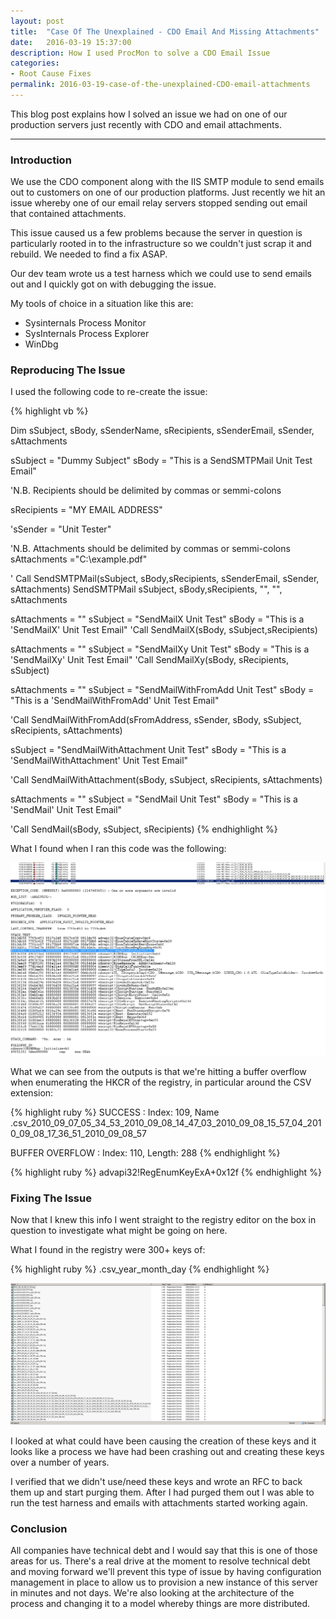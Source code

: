 ```yaml
---
layout: post
title:  "Case Of The Unexplained - CDO Email And Missing Attachments"
date:   2016-03-19 15:37:00
description: How I used ProcMon to solve a CDO Email Issue 
categories:
- Root Cause Fixes
permalink: 2016-03-19-case-of-the-unexplained-CDO-email-attachments
---
```


This blog post explains how I solved an issue we had on one of our production servers just recently with CDO and email attachments.

___

### Introduction

We use the CDO component along with the IIS SMTP module to send emails out to customers on one of our production platforms. Just recently we hit an issue whereby one of our email relay servers stopped sending out email that contained attachments. 

This issue caused us a few problems because the server in question is particularly rooted in to the infrastructure so we couldn't just scrap it and rebuild. We needed to find a fix ASAP.

Our dev team wrote us a test harness which we could use to send emails out and I quickly got on with debugging the issue.

My tools of choice in a situation like this are:

- Sysinternals Process Monitor
- SysInternals Process Explorer
- WinDbg

### Reproducing The Issue

I used the following code to re-create the issue:

{% highlight vb %}

Dim sSubject, sBody, sSenderName, sRecipients, sSenderEmail, sSender, sAttachments
 
sSubject = "Dummy Subject"
sBody = "This is a SendSMTPMail Unit Test Email"
 
'N.B. Recipients should be delimited by commas or semmi-colons

sRecipients = "MY EMAIL ADDRESS"
 
'sSender = "Unit Tester"
 
'N.B. Attachments should be delimited by commas or semmi-colons      
sAttachments ="C:\example.pdf"
 
' Call SendSMTPMail(sSubject, sBody,sRecipients, sSenderEmail, sSender, sAttachments)
SendSMTPMail sSubject, sBody,sRecipients, "", "", sAttachments
 
sAttachments = ""
sSubject = "SendMailX Unit Test"
sBody = "This is a 'SendMailX' Unit Test Email"
'Call SendMailX(sBody, sSubject,sRecipients)
 
sAttachments = ""
sSubject = "SendMailXy Unit Test"
sBody = "This is a 'SendMailXy' Unit Test Email"
'Call SendMailXy(sBody, sRecipients, sSubject)
 
 
sAttachments = ""
sSubject = "SendMailWithFromAdd Unit Test"
sBody = "This is a 'SendMailWithFromAdd' Unit Test Email"
 
'Call SendMailWithFromAdd(sFromAddress, sSender, sBody, sSubject, sRecipients, sAttachments)
 
 
sSubject = "SendMailWithAttachment Unit Test"
sBody = "This is a 'SendMailWithAttachment' Unit Test Email"
 
'Call SendMailWithAttachment(sBody, sSubject, sRecipients, sAttachments)
 
sAttachments = ""
sSubject = "SendMail Unit Test"
sBody = "This is a 'SendMail' Unit Test Email"
 
'Call SendMail(sBody, sSubject, sRecipients)
</script>
</job>
{% endhighlight %}

What I found when I ran this code was the following:

![placeholder](/assets/images/2016-03-19-procmon.png "Output in ProcMon")
![placeholder](/assets/images/2016-03-19-windbg.png "Output in WinDbg")

What we can see from the outputs is that we're hitting a buffer overflow when enumerating the HKCR of the registry, in particular around the CSV extension:

{% highlight ruby %}
SUCCESS : Index: 109, Name .csv_2010_09_07_05_34_53_2010_09_08_14_47_03_2010_09_08_15_57_04_2010_09_08_17_36_51_2010_09_08_57

BUFFER OVERFLOW : Index: 110, Length: 288
{% endhighlight %}

{% highlight ruby %}
advapi32!RegEnumKeyExA+0x12f
{% endhighlight %}

### Fixing The Issue

Now that I knew this info I went straight to the registry editor on the box in question to investigate what might be going on here.

What I found in the registry were 300+ keys of:

{% highlight ruby %}
 .csv_year_month_day
{% endhighlight %}

![placeholder](/assets/images/2016-03-19-338-keys-later.png "Registry Keys")


I looked at what could have been causing the creation of these keys and it looks like a process we have had been crashing out and creating these keys over a number of years. 

I verified that we didn't use/need these keys and wrote an RFC to back them up and start purging them. After I had purged them out I was able to run the test harness and emails with attachments started working again.

### Conclusion

All companies have technical debt and I would say that this is one of those areas for us. There's a real drive at the moment to resolve technical debt and moving forward we'll prevent this type of issue by having configuration management in place to allow us to provision a new instance of this server in minutes and not days. We're also looking at the architecture of the process and changing it to a model whereby things are more distributed.

